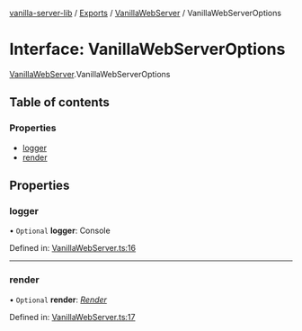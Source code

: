 [vanilla-server-lib](../README.md) / [Exports](../modules.md) / [VanillaWebServer](../modules/vanillawebserver.md) / VanillaWebServerOptions

# Interface: VanillaWebServerOptions

[VanillaWebServer](../modules/vanillawebserver.md).VanillaWebServerOptions

## Table of contents

### Properties

- [logger](vanillawebserver.vanillawebserveroptions.md#logger)
- [render](vanillawebserver.vanillawebserveroptions.md#render)

## Properties

### logger

• `Optional` **logger**: Console

Defined in: [VanillaWebServer.ts:16](https://github.com/mrdenysu/vanilla-server-lib/blob/609fa12/src/VanillaWebServer.ts#L16)

___

### render

• `Optional` **render**: [*Render*](write.render.md)

Defined in: [VanillaWebServer.ts:17](https://github.com/mrdenysu/vanilla-server-lib/blob/609fa12/src/VanillaWebServer.ts#L17)
